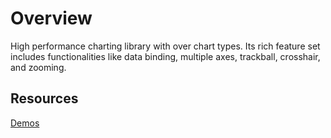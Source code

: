 # Overview

High performance charting library with over chart types. Its rich feature set includes functionalities like data binding, multiple axes, trackball, crosshair, and zooming.

## Resources

[Demos](http://ej2.syncfusion.com/demos/#/chart/line.html)